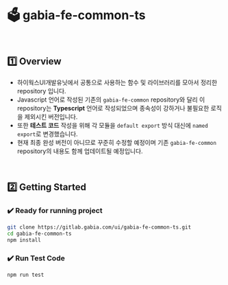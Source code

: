 # :ballot_box: gabia-fe-common-ts

<br>

## :one: Overview

- 하이웍스UI개발유닛에서 공통으로 사용하는 함수 및 라이브러리를 모아서 정리한 repository 입니다.
- Javascript 언어로 작성된 기존의 `gabia-fe-common` repository와 달리 이 repository는 **Typescript** 언어로 작성되었으며 종속성이 강하거나 불필요한 로직을 제외시킨 버전입니다.
- 또한 **테스트 코드** 작성을 위해 각 모듈을 `default export` 방식 대신에 `named export`로 변경했습니다.
- 현재 최종 완성 버전이 아니므로 꾸준히 수정할 예정이며 기존 `gabia-fe-common` repository의 내용도 함께 업데이트될 예정입니다.

<br>

## :two: Getting Started

### :heavy_check_mark: Ready for running project

```bash
git clone https://gitlab.gabia.com/ui/gabia-fe-common-ts.git
cd gabia-fe-common-ts
npm install
```

### :heavy_check_mark: Run Test Code

```bash
npm run test
```
